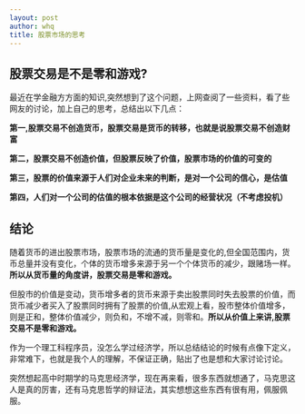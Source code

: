 ```yaml
---
layout: post
author: whq
title: 股票市场的思考
---
```


## 股票交易是不是零和游戏?
最近在学金融方方面的知识,突然想到了这个问题，上网查阅了一些资料，看了些网友的讨论，加上自己的思考，总结出以下几点：

**第一,股票交易不创造货币，股票交易是货币的转移，也就是说股票交易不创造财富**

**第二，股票交易不创造价值，但股票反映了价值，股票市场的价值的可变的**

**第三，股票的价值来源于人们对企业未来的判断，是对一个公司的信心，是估值**

**第四，人们对一个公司的估值的根本依据是这个公司的经营状况（不考虑投机）**

## 结论

随着货币的进出股票市场，股票市场的流通的货币量是变化的,但全国范围内，货币总量并没有变化，个体的货币增多来源于另一个个体货币的减少，跟赌场一样。**所以从货币量的角度讲，股票交易是零和游戏。**

但股市的价值是变动，货币增多者的货币来源于卖出股票同时失去股票的价值，而货币减少者买入了股票同时拥有了股票的价值,从宏观上看，股市整体价值增多，则是正和，整体价值减少，则负和，不增不减，则零和。**所以从价值上来讲,股票交易不是零和游戏。**


作为一个理工科程序员，没怎么学过经济学，所以总结结论的时候有点像下定义，非常难下，也就是我个人的理解，不保证正确，贴出了也是想和大家讨论讨论。

突然想起高中时期学的马克思经济学，现在再来看，很多东西就想通了，马克思这人是真的厉害，还有马克思哲学的辩证法，其实想想这些东西有很有用，佩服佩服。

